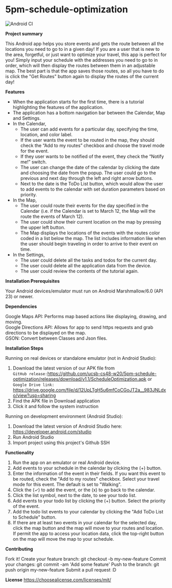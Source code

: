 # 5pm-schedule-optimization

![Android CI](https://github.com/ucsb-cs48-w20/5pm-schedule-optimization/workflows/Android%20CI/badge.svg?event=push)

__**Project summary**__

This Android app helps you store events and gets the route between all the locations you need to go to in a given day! If you are a user that is new to the area, forgetful, or just want to optimize your travel, this app is perfect for you! Simply input your schedule with the addresses you need to go to in order, which will then display the routes between them in an adjustable map. The best part is that the app saves those routes, so all you have to do is click the "Get Routes" button again to display the routes of the current day!

__**Features**__

- When the application starts for the first time, there is a tutorial highlighting the features of the application.
- The application has a bottom navigation bar between the Calendar, Map and Settings.
- In the Calendar,
  - The user can add events for a particular day, specifying the time, location, and color label.
  - If the user wants the event to be routed in the map, they should check the “Add to my routes” checkbox and choose the travel mode for the event.
  - If they user wants to be notified of the event, they check the “Notify me!” switch.
  - The user can change the date of the calendar by clicking the date and choosing the date from the popup. The user could go to the previous and next day through the left and right arrow buttons.
  - Next to the date is the ToDo List button, which would allow the user to add events to the calendar with set duration parameters based on priority.
- In the Map,
  - The user could route their events for the day specified in the Calendar (i.e. if the Calendar is set to March 12, the Map will the route the events of March 12).
  - The user could show their current location on the map by pressing the upper left button.
  - The Map displays the locations of the events with the routes color coded in a list below the map. The list includes information like when the user should begin traveling in order to arrive to their event on time.
- In the Settings,
  - The user could delete all the tasks and todos for the current day.
  - The user could delete all the application data from the device.
  - The user could review the contents of the tutorial again.

__**Installation Prerequisites**__

Your Android devices/emulator must run on Android Marshmallow/6.0 (API 23) or newer.
  
__**Dependencies**__

Google Maps API: Performs map based actions like displaying, drawing, and moving.  
Google Directions API: Allows for app to send https requests and grab directions to be displayed on the map.  
GSON: Convert between Classes and Json files.    

__**Installation Steps**__

Running on real devices or standalone emulator (not in Android Studio):  
1. Download the latest version of our APK file from  
`GitHub release:`https://github.com/ucsb-cs48-w20/5pm-schedule-optimization/releases/download/v1.1/ScheduleOptimization.apk 
or  
`Google Drive link:` https://drive.google.com/file/d/12UpLTgH5u6mfCoCGoJT2a__983JNLdxo/view?usp=sharing
2. Find the APK file in Download application
3. Click it and follow the system instruction

Running on development environment (Android Studio):
1. Download the latest version of Android Studio here: https://developer.android.com/studio
2. Run Android Studio
3. Import project using this project's Github SSH
  
**Functionality**

1. Run the app on an emulator or real Android device.
2. Add events to your schedule in the calendar by clicking the (+) button.
3. Enter the information of the event in their fields. If you want this event to be routed, check the "Add to my routes" checkbox. Select your travel mode for this event. The default is set to "Walking".
4. Click the (✓) to add the event, or the (x) to go back to the calendar.
5. Click the list symbol, next to the date, to see your todo list.
6. Add events to your todo list by clicking the (+) button. Select the priority of the event.
7. Add the todo list events to your calendar by clicking the "Add ToDo List to Schedule" button.
8. If there are at least two events in your calendar for the selected day, click the map button and the map will move to your routes and location. If permit the app to access your location data, click the top-right button on the map will move the map to your schedule.
  
**Contributing**

Fork it!
Create your feature branch: git checkout -b my-new-feature
Commit your changes: git commit -am 'Add some feature'
Push to the branch: git push origin my-new-feature
Submit a pull request :D
  
**License**
https://choosealicense.com/licenses/mit/
